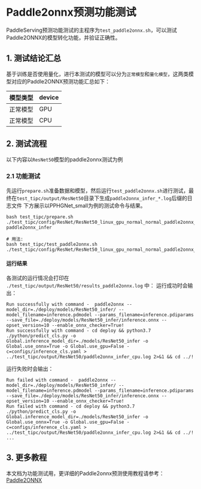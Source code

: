 # Paddle2onnx预测功能测试

PaddleServing预测功能测试的主程序为`test_paddle2onnx.sh`，可以测试Paddle2ONNX的模型转化功能，并验证正确性。

## 1. 测试结论汇总

基于训练是否使用量化，进行本测试的模型可以分为`正常模型`和`量化模型`，这两类模型对应的Paddle2ONNX预测功能汇总如下：

| 模型类型 |device |
|  ----   |  ---- |
| 正常模型 | GPU |
| 正常模型 | CPU |


## 2. 测试流程

以下内容以`ResNet50`模型的paddle2onnx测试为例

### 2.1 功能测试
先运行`prepare.sh`准备数据和模型，然后运行`test_paddle2onnx.sh`进行测试，最终在`test_tipc/output/ResNet50`目录下生成`paddle2onnx_infer_*.log`后缀的日志文件
下方展示以PPHGNet_small为例的测试命令与结果。

```shell
bash test_tipc/prepare.sh ./test_tipc/config/ResNet/ResNet50_linux_gpu_normal_normal_paddle2onnx_python_linux_cpu.txt paddle2onnx_infer

# 用法:
bash test_tipc/test_paddle2onnx.sh ./test_tipc/config/ResNet/ResNet50_linux_gpu_normal_normal_paddle2onnx_python_linux_cpu.txt
```

#### 运行结果

各测试的运行情况会打印在 `./test_tipc/output/ResNet50/results_paddle2onnx.log` 中：
运行成功时会输出：

```
Run successfully with command -  paddle2onnx --model_dir=./deploy/models/ResNet50_infer/ --model_filename=inference.pdmodel --params_filename=inference.pdiparams --save_file=./deploy/models/ResNet50_infer/inference.onnx --opset_version=10 --enable_onnx_checker=True!
Run successfully with command - cd deploy && python3.7 ./python/predict_cls.py -o Global.inference_model_dir=./models/ResNet50_infer -o Global.use_onnx=True -o Global.use_gpu=False -c=configs/inference_cls.yaml > ../test_tipc/output/ResNet50/paddle2onnx_infer_cpu.log 2>&1 && cd ../!

```

运行失败时会输出：

```
Run failed with command -  paddle2onnx --model_dir=./deploy/models/ResNet50_infer/ --model_filename=inference.pdmodel --params_filename=inference.pdiparams --save_file=./deploy/models/ResNet50_infer/inference.onnx --opset_version=10 --enable_onnx_checker=True!
Run failed with command - cd deploy && python3.7 ./python/predict_cls.py -o Global.inference_model_dir=./models/ResNet50_infer -o Global.use_onnx=True -o Global.use_gpu=False -c=configs/inference_cls.yaml > ../test_tipc/output/ResNet50/paddle2onnx_infer_cpu.log 2>&1 && cd ../!
...
```


## 3. 更多教程

本文档为功能测试用，更详细的Paddle2onnx预测使用教程请参考：[Paddle2ONNX](https://github.com/PaddlePaddle/Paddle2ONNX)
